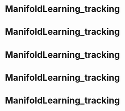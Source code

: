 # ManifoldLearning_tracking
# ManifoldLearning_tracking
# ManifoldLearning_tracking
# ManifoldLearning_tracking
# ManifoldLearning_tracking
